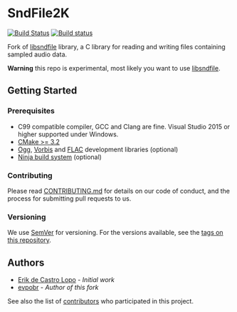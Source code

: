 # SndFile2K

[![Build Status](https://secure.travis-ci.org/evpobr/sndfile2k.svg?branch=master)](http://travis-ci.org/evpobr/sndfile2k)
[![Build status](https://ci.appveyor.com/api/projects/status/vbv4sy53ue9ftpyd/branch/master?svg=true)](https://ci.appveyor.com/project/evpobr/sndfile2k/branch/master)

Fork of [libsndfile](http://www.mega-nerd.com/libsndfile/) library, a C library for reading and writing files containing sampled audio data.

**Warning** this repo is experimental, most likely you want to use [libsndfile](http://www.mega-nerd.com/libsndfile/).

## Getting Started

### Prerequisites
* C99 compatible compiler, GCC and Clang are fine. Visual Studio 2015 or higher supported under Windows.
* [CMake >= 3.2](https://cmake.org/)
* [Ogg](https://xiph.org/ogg/), [Vorbis](http://www.vorbis.com/) and [FLAC](https://xiph.org/flac/) development libraries (optional)
* [Ninja build system](https://ninja-build.org/) (optional)

### Contributing
Please read [CONTRIBUTING.md](CONTRIBUTING.md) for details on our code of conduct, and the process for submitting pull requests to us.

### Versioning
We use [SemVer](http://semver.org/) for versioning. For the versions available, see the [tags on this repository](https://github.com/evpobr/sndfile2k/tags/).

## Authors
* [Erik de Castro Lopo](https://github.com/erikd) - *Initial work*
* [evpobr](https://github.com/evpobr) - *Author of this fork*

See also the list of [contributors](https://github.com/evpobr/sndfile2k/contributors) who participated in this project.
